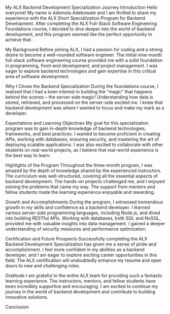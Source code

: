 My ALX Backend Development Specialization Journey
Introduction
Hello everyone! My name is Ademola Adebowale and I am thrilled to share my experience with the ALX Short Specialization Program for Backend Development. After completing the ALX Full-Stack Software Engineering Foundations course, I decided to dive deeper into the world of backend development, and this program seemed like the perfect opportunity to achieve that.

My Background
Before joining ALX, I had a passion for coding and a strong desire to become a well-rounded software engineer. The initial nine-month full-stack software engineering course provided me with a solid foundation in programming, front-end development, and project management. I was eager to explore backend technologies and gain expertise in this critical area of software development.

Why I Chose the Backend Specialization
During the foundations course, I realized that I had a keen interest in building the "magic" that happens behind the scenes – the server-side magic! Understanding how data is stored, retrieved, and processed on the server-side excited me. I knew that backend development was where I wanted to focus and make my mark as a developer.

Expectations and Learning Objectives
My goal for this specialization program was to gain in-depth knowledge of backend technologies, frameworks, and best practices. I wanted to become proficient in creating APIs, working with databases, ensuring security, and mastering the art of deploying scalable applications. I was also excited to collaborate with other students on real-world projects, as I believe that real-world experience is the best way to learn.

Highlights of the Program
Throughout the three-month program, I was amazed by the depth of knowledge shared by the experienced instructors. The curriculum was well-structured, covering all the essential aspects of backend development. The hands-on projects challenged me, and I enjoyed solving the problems that came my way. The support from mentors and fellow students made the learning experience enjoyable and rewarding.

Growth and Accomplishments
During the program, I witnessed tremendous growth in my skills and confidence as a backend developer. I learned various server-side programming languages, including Node.js, and dived into building RESTful APIs. Working with databases, both SQL and NoSQL, provided me with valuable insights into data management. I gained a deeper understanding of security measures and performance optimization.

Certification and Future Prospects
Successfully completing the ALX Backend Development Specialization has given me a sense of pride and accomplishment. I feel more confident in my abilities as a backend developer, and I am eager to explore exciting career opportunities in this field. The ALX certification will undoubtedly enhance my resume and open doors to new and challenging roles.

Gratitude
I am grateful to the entire ALX team for providing such a fantastic learning experience. The instructors, mentors, and fellow students have been incredibly supportive and encouraging. I am excited to continue my journey in the world of backend development and contribute to building innovative solutions.

Conclusion

